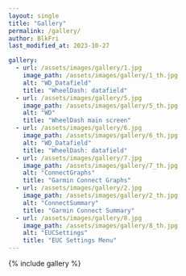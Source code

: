 ```yaml
---
layout: single
title: "Gallery"
permalink: /gallery/
author: BlkFri
last_modified_at: 2023-10-27

gallery:
  - url: /assets/images/gallery/1.jpg
    image_path: /assets/images/gallery/1_th.jpg
    alt: "WD_Datafield"
    title: "WheelDash: datafield"
  - url: /assets/images/gallery/5.jpg
    image_path: /assets/images/gallery/5_th.jpg
    alt: "WD"
    title: "WheelDash main screen"
  - url: /assets/images/gallery/6.jpg
    image_path: /assets/images/gallery/6_th.jpg
    alt: "WD_Datafield"
    title: "WheelDash: datafield"
  - url: /assets/images/gallery/7.jpg
    image_path: /assets/images/gallery/7_th.jpg
    alt: "ConnectGraphs"
    title: "Garmin Connect Graphs"
  - url: /assets/images/gallery/2.jpg
    image_path: /assets/images/gallery/2_th.jpg
    alt: "ConnectSummary"
    title: "Garmin Connect Summary"
  - url: /assets/images/gallery/8.jpg
    image_path: /assets/images/gallery/8_th.jpg
    alt: "EUCSettings"
    title: "EUC Settings Menu"
---
```


{% include gallery %}
